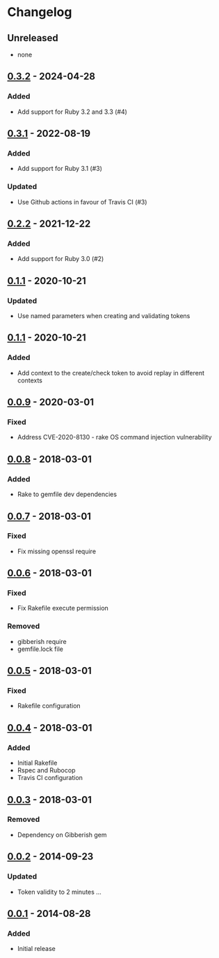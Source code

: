 # Changelog

## Unreleased
- none

## [0.3.2](releases/tag/v0.3.2) - 2024-04-28
### Added
- Add support for Ruby 3.2 and 3.3 (#4)

## [0.3.1](releases/tag/v0.3.1) - 2022-08-19
### Added
- Add support for Ruby 3.1 (#3)
### Updated
- Use Github actions in favour of Travis CI (#3)

## [0.2.2](releases/tag/v0.2.2) - 2021-12-22
### Added
- Add support for Ruby 3.0 (#2)

## [0.1.1](releases/tag/v0.1.1) - 2020-10-21
### Updated
- Use named parameters when creating and validating tokens

## [0.1.1](releases/tag/v0.1.1) - 2020-10-21
### Added
- Add context to the create/check token to avoid replay in different contexts

## [0.0.9](releases/tag/v0.0.9) - 2020-03-01
### Fixed
- Address CVE-2020-8130 - rake OS command injection vulnerability

## [0.0.8](releases/tag/v0.0.8) - 2018-03-01
### Added
- Rake to gemfile dev dependencies

## [0.0.7](releases/tag/v0.0.7) - 2018-03-01
### Fixed
- Fix missing openssl require

## [0.0.6](releases/tag/v0.0.6) - 2018-03-01
### Fixed
- Fix Rakefile execute permission
### Removed
- gibberish require
- gemfile.lock file

## [0.0.5](releases/tag/v0.0.5) - 2018-03-01
### Fixed
- Rakefile configuration

## [0.0.4](releases/tag/v0.0.4) - 2018-03-01
### Added
- Initial Rakefile
- Rspec and Rubocop
- Travis CI configuration

## [0.0.3](releases/tag/v0.0.3) - 2018-03-01
### Removed
- Dependency on Gibberish gem

## [0.0.2](releases/tag/v0.0.2) - 2014-09-23
### Updated
- Token validity to 2 minutes …

## [0.0.1](releases/tag/v0.0.1) - 2014-08-28
### Added
- Initial release
